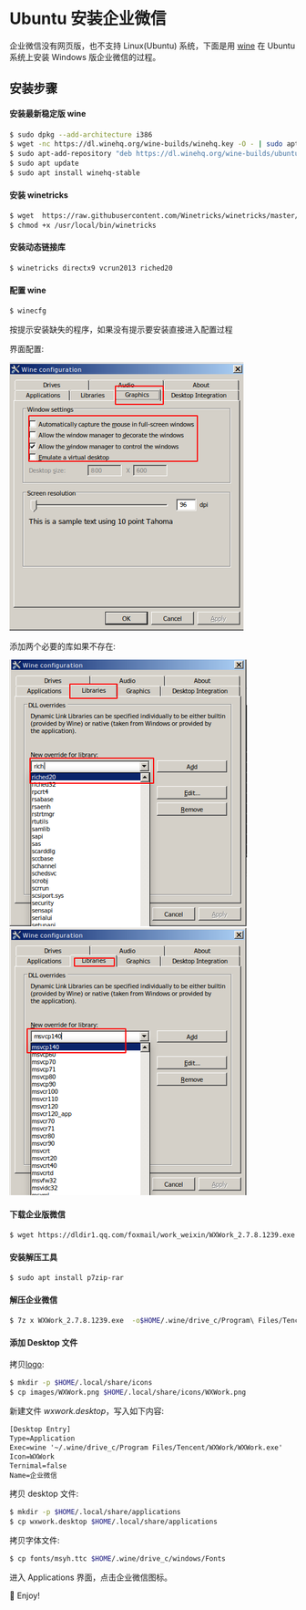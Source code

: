 Ubuntu 安装企业微信
==================

企业微信没有网页版，也不支持 Linux(Ubuntu) 系统，下面是用 [wine](https://www.winehq.org/)
在 Ubuntu 系统上安装 Windows 版企业微信的过程。

安装步骤
--------

#### 安装最新稳定版 wine

```bash
$ sudo dpkg --add-architecture i386
$ wget -nc https://dl.winehq.org/wine-builds/winehq.key -O - | sudo apt-key add
$ sudo apt-add-repository "deb https://dl.winehq.org/wine-builds/ubuntu/ $(lsb_release -sc) main"
$ sudo apt update
$ sudo apt install winehq-stable
```

#### 安装 winetricks

```bash
$ wget  https://raw.githubusercontent.com/Winetricks/winetricks/master/src/winetricks -O /usr/local/bin/winetrick
$ chmod +x /usr/local/bin/winetricks
```

#### 安装动态链接库

```bash
$ winetricks directx9 vcrun2013 riched20
```

#### 配置 wine

```bash
$ winecfg
```

按提示安装缺失的程序，如果没有提示要安装直接进入配置过程

界面配置:

![graphics](images/wine-graphics.png)

添加两个必要的库如果不存在:

![riched20](images/wine-riched20.png)
![msvcp140](images/wine-msvcp140.png)

#### 下载企业版微信

```bash
$ wget https://dldir1.qq.com/foxmail/work_weixin/WXWork_2.7.8.1239.exe
```

#### 安装解压工具

```bash
$ sudo apt install p7zip-rar
```

#### 解压企业微信

```bash
$ 7z x WXWork_2.7.8.1239.exe  -o$HOME/.wine/drive_c/Program\ Files/Tencent/WXWork
```

#### 添加 Desktop 文件

拷贝[logo](images/WXWork.png):

```bash
$ mkdir -p $HOME/.local/share/icons
$ cp images/WXWork.png $HOME/.local/share/icons/WXWork.png
```

新建文件 *wxwork.desktop*，写入如下内容:

```desktop
[Desktop Entry]
Type=Application
Exec=wine '~/.wine/drive_c/Program Files/Tencent/WXWork/WXWork.exe'
Icon=WXWork
Ternimal=false
Name=企业微信
```

拷贝 desktop 文件:

```bash
$ mkdir -p $HOME/.local/share/applications
$ cp wxwork.desktop $HOME/.local/share/applications
```

拷贝字体文件:

```bash
$ cp fonts/msyh.ttc $HOME/.wine/drive_c/windows/Fonts
```

进入 Applications 界面，点击企业微信图标。

:banana: Enjoy!
